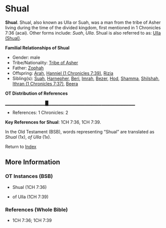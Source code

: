 # Shual
**Shual**. 
Shual, also known as Ulla or Suah, was a man from the tribe of Asher living during the time of the divided kingdom, first mentioned in 1 Chronicles 7:36 (acai). 
Other forms include: 
*Suah*, *Ulla*. 
Shual is also referred to as: 
[Ulla (Shual)](Ulla.md). 




**Familial Relationships of Shual**


* Gender: male
* Tribe/Nationality: [Tribe of Asher](../../../groups/md/acai/Asher.md)
* Father: [Zophah](Zophah.md)
* Offspring: [Arah](Arah.md), [Hanniel (1 Chronicles 7:39)](Hanniel.2.md), [Rizia](Rizia.md)
* Sibling(s): [Suah](Suah.md), [Harnepher](Harnepher.md), [Beri](Beri.md), [Imrah](Imrah.md), [Bezer](Bezer.md), [Hod](Hod.md), [Shamma](Shamma.md), [Shilshah](Shilshah.md), [Ithran (1 Chronicles 7:37)](Ithran.2.md), [Beera](Beera.md)


**OT Distribution of References**

▁▁▁▁▁▁▁▁▁▁▁▁█▁▁▁▁▁▁▁▁▁▁▁▁▁▁▁▁▁▁▁▁▁▁▁▁▁▁
* References: 1 Chronicles: 2



**Key References for Shual**: 
1CH 7:36, 1CH 7:39. 


In the Old Testament (BSB), words representing “Shual” are translated as 
*Shual* (1x), *of Ulla* (1x). 




Return to [Index](00-Index.md)

## More Information

### OT Instances (BSB)

* Shual (1CH 7:36)

* of Ulla (1CH 7:39)



### References (Whole Bible)

* 1CH 7:36; 1CH 7:39




